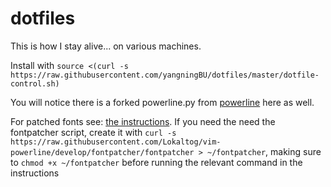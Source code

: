 # dotfiles
This is how I stay alive... on various machines.

Install with `source <(curl -s https://raw.githubusercontent.com/yangningBU/dotfiles/master/dotfile-control.sh)`

You will notice there is a forked powerline.py from [powerline](https://github.com/milkbikis/powerline-bash) here as well.

For patched fonts see: [the instructions](https://github.com/Lokaltog/vim-powerline/tree/develop/fontpatcher#os-x).
If you need the need the fontpatcher script, create it with `curl -s https://raw.githubusercontent.com/Lokaltog/vim-powerline/develop/fontpatcher/fontpatcher > ~/fontpatcher`, making sure to `chmod +x ~/fontpatcher` before running the relevant command in the instructions
